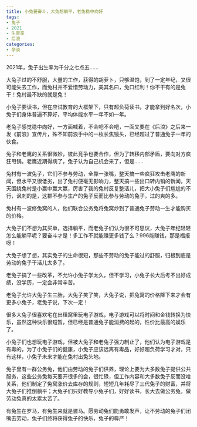 ```yaml
---
title: 小兔要奋斗，大兔想躺平，老兔稳中向好
tags: 
- 兔子
- 2021
- 生育率
- 后浪
categories:
- 杂谈
---
```



2021年，兔子出生率为千分之七点五……

大兔子过的不舒服，大量的工作，获得的胡萝卜，只够温饱，到了一定年纪，又很可能失去工作，而兔村并不爱惜劳动力，美其名曰，兔口红利！你不干有的是兔干！兔村最不缺的就是兔！

小兔子要读书，但在应试教育的大框架下，只有超负荷读书，才能拿到好名次，小兔子们身体普遍不算好，平均体能水平一年不如一年。

老兔子感觉稳中向好，一方面喊着，不会吧不会吧，一面又要在《后浪》之后来一发《前浪》宣传片，殊不知前浪手中的一枚长焦镜头，已经超过了普通兔子一年的伙食。

兔子和老鹰的关系很微妙，彼此竞争也要合作，但为了转移内部矛盾，要向对方疯狂甩锅。老鹰近期得病了，兔子认为自己机会来了，但是……

兔村有一波兔子，它们不参与劳动，全靠一张嘴，整天搞一些疯狂攻击老鹰的新闻，但水平又很低劣，出了兔村便毫无影响力，整天搞一些出口转内销的新闻，天天围绕兔村是小赢中赢大赢，厉害了我的兔村反复整活儿，把大小兔子们尴尬的不行，讽刺的是，这群不参与生产的兔子反而比参与劳动的兔子，过的爽的多。

兔村有一波修兔窝的人，他们联合公务兔将兔窝炒到了普通兔子劳动一生才能购买的价格。

大兔子们不想为其买单，选择躺平，而老兔子们认为很不可思议，大兔子年纪轻轻怎么能躺平呢？要奋斗才是！多工作不就能赚更多钱了么？996能赚钱，那是福报呀！

大兔子想了想，其实兔子的生命很短，那些不劳动的兔子能过的舒服，归根到底是劳动的兔子干活儿太多了。

老兔子搞了一些改革，不允许小兔子学太久，但不学习，小兔子长大后考不出好成绩，没学历，一定会非常辛苦。

老兔子允许大兔子生三胎，大兔子笑了笑，大兔子说，把兔窝的价格降下来才会有更多小兔子，老兔子说，下次一定！

很多大兔子很喜欢宅在出租窝里玩电子游戏，电子游戏可以将时间和金钱转换为快乐，虽然这种快乐很短暂，但已经是普通兔子能消费的起的，性价比最高的娱乐了。

小兔子们也想玩电子游戏，但被大兔子和老兔子强力制止了，他们认为电子游戏是有毒的，为了小兔子们的健康，小兔子应该远离有毒品，好好超负荷学习才对，只有这样，小兔子未来才能在兔村出兔头地。

兔子里有一群公务兔，他们由劳动的兔子们供养，理论上要为大多数兔子提供公共服务，这些公务兔每天要开很多的会，很忙碌，但工作内容和大多数兔子反而没啥关系，他们制定了兔窝涨价去库存的规则，短短几年耗尽了三代兔子的财富，并将大兔子们推倒躺平；大兔子们只好教导小兔子们，好好读书，长大去做公务兔，做劳动兔真的太累太苦了。

有兔生在罗马，有兔生来就是骡马。愿劳动兔们能勇敢发声，让不劳动的兔子们闭嘴去劳动，兔子们终将获得兔子的快乐，兔子的尊严！
